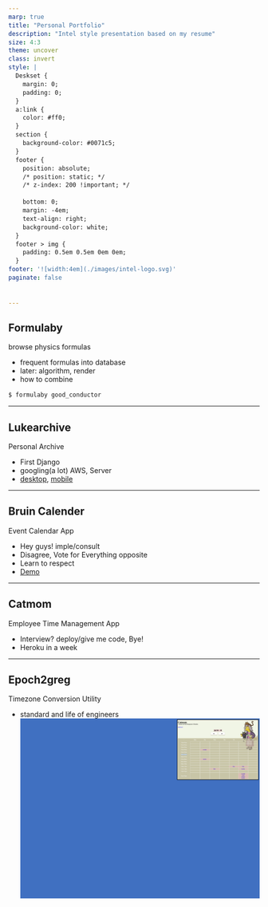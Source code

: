 ```yaml
---
marp: true
title: "Personal Portfolio"
description: "Intel style presentation based on my resume"
size: 4:3
theme: uncover
class: invert
style: |
  Deskset {
    margin: 0;
    padding: 0;
  }
  a:link {
    color: #ff0;
  }
  section {
    background-color: #0071c5;
  }
  footer {
    position: absolute;
    /* position: static; */
    /* z-index: 200 !important; */

    bottom: 0;
    margin: -4em;
    text-align: right;
    background-color: white;
  }
  footer > img {
    padding: 0.5em 0.5em 0em 0em;
  }
footer: '![width:4em](./images/intel-logo.svg)'
paginate: false


---
```

## Formulaby

browse physics formulas
- frequent formulas into database
- later: algorithm, render
- how to combine
```bash
$ formulaby good_conductor
```

---
## Lukearchive

Personal Archive
- First Django
- googling(a lot) AWS, Server
- [desktop](https://drive.google.com/file/d/1OldXELOV2WntBaCSYtdVnpFteZBpku4Y/view?usp=sharing), [mobile](https://drive.google.com/file/d/1AXAFVg161sXuFlsJSUs4uuo9jzBjZReC/view?usp=sharing)

---
## Bruin Calender
Event Calendar App
- Hey guys! imple/consult
- Disagree, Vote for Everything opposite
- Learn to respect
- [Demo](https://drive.google.com/file/d/1Tk87AdSXnsgLTDFfFaYskOtzxnDOPWrj/view?usp=sharing)


---
## Catmom
Employee Time Management App
- Interview? deploy/give me code, Bye!
- Heroku in a week

---
## Epoch2greg
Timezone Conversion Utility
- standard and life of engineers
![bg](./images/bg_catmom.png)